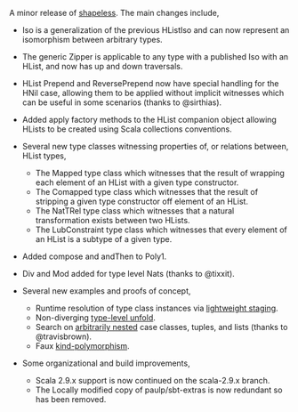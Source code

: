 A minor release of [shapeless](https://github.com/milessabin/shapeless).
The main changes include,

* Iso is a generalization of the previous HListIso and can now represent an
  isomorphism between arbitrary types.

* The generic Zipper is applicable to any type with a published Iso with an
  HList, and now has up and down traversals.

* HList Prepend and ReversePrepend now have special handling for the HNil case,
  allowing them to be applied without implicit witnesses which can be useful in
  some scenarios (thanks to @sirthias).

* Added apply factory methods to the HList companion object allowing HLists to
  be created using Scala collections conventions.

* Several new type classes witnessing properties of, or relations between,
  HList types,
    * The Mapped type class which witnesses that the result of wrapping each
      element of an HList with a given type constructor.
    * The Comapped type class which witnesses that the result of stripping a
      given type constructor off element of an HList.
    * The NatTRel type class which witnesses that a natural transformation
      exists between two HLists.
    * The LubConstraint type class which witnesses that every element of an
      HList is a subtype of a given type.

* Added compose and andThen to Poly1.

* Div and Mod added for type level Nats (thanks to @tixxit).   

* Several new examples and proofs of concept,
    * Runtime resolution of type class instances via [lightweight staging](https://github.com/milessabin/shapeless/blob/master/examples/src/main/scala/shapeless/examples/staging.scala).
    * Non-diverging [type-level unfold](https://github.com/milessabin/shapeless/blob/master/examples/src/main/scala/shapeless/examples/unfold.scala).
    * Search on [arbitrarily nested](https://github.com/milessabin/shapeless/blob/master/examples/src/main/scala/shapeless/examples/deepsearch.scala) case classes, tuples, and lists (thanks to @travisbrown).
    * Faux [kind-polymorphism](https://github.com/milessabin/shapeless/blob/master/examples/src/main/scala/shapeless/examples/kindpoly.scala). 

* Some organizational and build improvements,
    * Scala 2.9.x support is now continued on the scala-2.9.x branch.
    * The Locally modified copy of paulp/sbt-extras is now redundant so has
      been removed.

